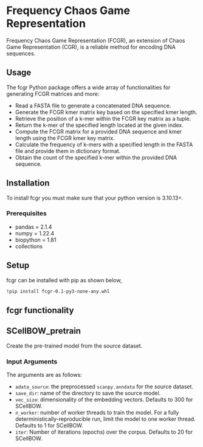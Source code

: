 # Frequency Chaos Game Representation

Frequency Chaos Game Representation (FCGR), an extension of Chaos Game Representation (CGR), is a reliable method for encoding DNA sequences.

## Usage

The fcgr Python package offers a wide array of functionalities for generating FCGR matrices and more:

* Read a FASTA file to generate a concatenated DNA sequence.
* Generate the FCGR kmer matrix key based on the specified kmer length.
* Retrieve the position of a k-mer within the FCGR key matrix as a tuple.
* Return the k-mer of the specified length located at the given index.
* Compute the FCGR matrix for a provided DNA sequence and kmer length using the FCGR kmer key matrix.
* Calculate the frequency of k-mers with a specified length in the FASTA file and provide them in dictionary format.
* Obtain the count of the specified k-mer within the provided DNA sequence.

## Installation
To install fcgr you must make sure that your python version is 3.10.13+.

### Prerequisites
* pandas = 2.1.4
* numpy = 1.22.4
* biopython = 1.81
* collections

## Setup
fcgr can be installed with pip as shown below,

```bash
!pip install fcgr-0.1-py3-none-any.whl

```

## fcgr functionality


## SCellBOW_pretrain

Create the pre-trained model from the source dataset.

### Input Arguments

The arguments are as follows:

- `adata_source`: the preprocessed `scanpy.anndata` for the source dataset.
- `save_dir`: name of the directory to save the source model.
- `vec_size`: dimensionality of the embedding vectors. Defaults to 300 for SCellBOW.
- `n_worker`: number of worker threads to train the model. For a fully deterministically-reproducible run, limit the model to one worker thread. Defaults to 1 for SCellBOW.
- `iter`: Number of iterations (epochs) over the corpus. Defaults to 20 for SCellBOW.


